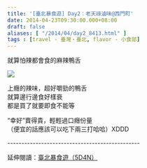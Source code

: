 ```yaml
---
title: '[臺北暴食遊] Day2：老天祿滷味@西門町'
date: 2014-04-23T09:30:00.000+08:00
draft: false
aliases: [ "/2014/04/day2_8413.html" ]
tags : [travel - 臺灣・臺北, flavor - 小食部]
---
```


就算怕辣都會食的麻辣鴨舌  

![](/images/taipei2e.jpg)

上癮的辣味，超好嚼勁的鴨舌  
就算邊行邊食好樣衰  
都是買了就要即食不能等  
  
“幸好”賣得貴，輕輕過口癮份量  
（便宜的話應該可以吃下兩三打哈哈）XDDD  
  
\-----------------------------------------------  
  
延伸閱讀：[臺北暴食遊（5D4N）](https://hidie.net/taipei5d4n/)
